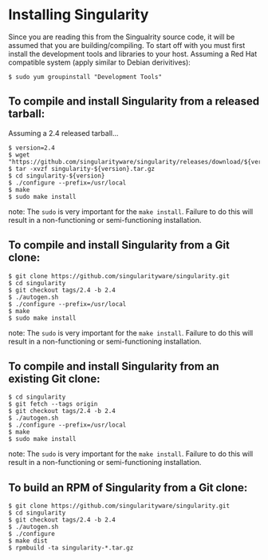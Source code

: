 # Installing Singularity

Since you are reading this from the Singualrity source code, it will be
assumed that you are building/compiling. To start off with you must first
install the development tools and libraries to your host. Assuming a Red
Hat compatible system (apply similar to Debian derivitives):

```
$ sudo yum groupinstall "Development Tools"
```


## To compile and install Singularity from a released tarball:
Assuming a 2.4 released tarball...
```
$ version=2.4
$ wget "https://github.com/singularityware/singularity/releases/download/${version}/singularity-${version}.tar.gz"
$ tar -xvzf singularity-${version}.tar.gz
$ cd singularity-${version}
$ ./configure --prefix=/usr/local
$ make
$ sudo make install
```

note: The `sudo` is very important for the `make install`. Failure to do this
will result in a non-functioning or semi-functioning installation.

## To compile and install Singularity from a Git clone:

```
$ git clone https://github.com/singularityware/singularity.git
$ cd singularity
$ git checkout tags/2.4 -b 2.4
$ ./autogen.sh
$ ./configure --prefix=/usr/local
$ make
$ sudo make install
```

note: The `sudo` is very important for the `make install`. Failure to do this
will result in a non-functioning or semi-functioning installation.

## To compile and install Singularity from an existing Git clone:

```
$ cd singularity
$ git fetch --tags origin
$ git checkout tags/2.4 -b 2.4
$ ./autogen.sh
$ ./configure --prefix=/usr/local
$ make
$ sudo make install
```

note: The `sudo` is very important for the `make install`. Failure to do this
will result in a non-functioning or semi-functioning installation.

## To build an RPM of Singularity from a Git clone:

```
$ git clone https://github.com/singularityware/singularity.git
$ cd singularity
$ git checkout tags/2.4 -b 2.4
$ ./autogen.sh
$ ./configure
$ make dist
$ rpmbuild -ta singularity-*.tar.gz
```
